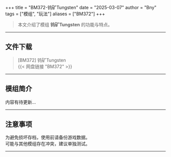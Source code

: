 +++
title = "BM372-钨矿Tungsten"
date = "2025-03-07"
author = "Bny"
tags = ["模组", "玩法"]
aliases = ["BM372"]
+++

> 本文介绍了模组 **钨矿Tungsten** 的功能与特点。

---

## 文件下载

> [BM372] 钨矿Tungsten  
{{< 网盘链接 "BM372" >}}  

---

## 模组简介

>  
内容有待更新...  

---

## 注意事项

>  
为避免损坏存档，使用前请备份游戏数据。  
可能与其他模组存在冲突，建议单独测试。  

---

